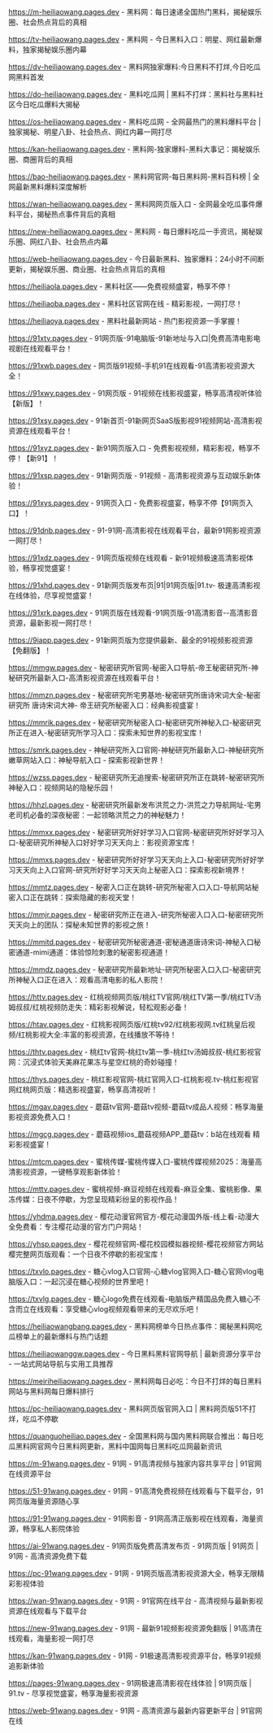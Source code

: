 https://m-heiliaowang.pages.dev - 黑料网：每日速递全国热门黑料，揭秘娱乐圈、社会热点背后的真相

https://tv-heiliaowang.pages.dev - 黑料网 - 今日黑料入口：明星、网红最新爆料，独家揭秘娱乐圈内幕

https://dv-heiliaowang.pages.dev - 黑料网独家爆料:今日黑料不打烊,今日吃瓜网黑料首发

https://do-heiliaowang.pages.dev - 黑料吃瓜网 | 黑料不打烊：黑料社与黑料社区今日吃瓜爆料大揭秘

https://os-heiliaowang.pages.dev - 黑料吃瓜网 - 全网最热门的黑料爆料平台 | 独家揭秘、明星八卦、社会热点、网红内幕一网打尽

https://kan-heiliaowang.pages.dev - 黑料网-独家爆料-黑料大事记：揭秘娱乐圈、商圈背后的真相

https://bao-heiliaowang.pages.dev - 黑料网官网-每日黑料网-黑料百科榜 | 全网最新黑料爆料深度解析

https://wan-heiliaowang.pages.dev - 黑料网网页版入口 - 全网最全吃瓜事件爆料平台，揭秘热点事件背后的真相

https://new-heiliaowang.pages.dev - 黑料网 - 每日爆料吃瓜一手资讯，揭秘娱乐圈、网红八卦、社会热点内幕

https://web-heiliaowang.pages.dev - 今日最新黑料、独家爆料：24小时不间断更新，揭秘娱乐圈、商业圈、社会热点背后的真相

https://heiliaola.pages.dev - 黑料社区——免费视频盛宴，畅享不停！

https://heiliaoba.pages.dev - 黑料社区官网在线 - 精彩影视，一网打尽！

https://heiliaoya.pages.dev - 黑料社最新网站 - 热门影视资源一手掌握！

https://91xtv.pages.dev - 91网页版-91电脑版-91新地址与入口|免费高清电影电视剧在线观看平台！

https://91xwb.pages.dev - 网页版91视频-手机91在线观看-91高清影视资源大全！

https://91xwy.pages.dev - 91网页版 - 91视频在线影视盛宴，畅享高清视听体验【新版】！

https://91xsy.pages.dev - 91新首页-91新网页SaaS版影视91视频网站-高清影视资源在线观看平台！

https://91xyz.pages.dev - 新91网页版入口 - 免费影视视频，精彩影视，畅享不停！【新91】！

https://91xsp.pages.dev - 91新网页版 - 91视频 - 高清影视资源与互动娱乐新体验！

https://91xys.pages.dev - 91网页入口 - 免费影视盛宴，畅享不停【91网页入口】！

https://91dnb.pages.dev - 91-91网-高清影视在线观看平台，最新91网影视资源一网打尽！

https://91xdz.pages.dev - 91网页版视频在线观看 - 新91视频极速高清影视体验，畅享视觉盛宴！

https://91xhd.pages.dev - 91新网页版发布页|91|91网页版|91.tv- 极速高清影视在线体验，尽享视觉盛宴！

https://91xrk.pages.dev - 91网页版在线观看-91网页版-91高清影音--高清影音资源，最新影视一网打尽！

https://9iapp.pages.dev - 91新网页版为您提供最新、最全的91视频影视资源【免翻版】！

https://mmgw.pages.dev - 秘密研究所官网-秘密入口导航-帝王秘密研究所-神秘研究所最新入口-高清影视资源在线观看平台！

https://mmzn.pages.dev - 秘密研究所宅男基地-秘密研究所唐诗宋词大全-秘密研究所 唐诗宋词大神- 帝王研究所秘密入口：经典影视盛宴！

https://mmrik.pages.dev - 秘密研究所秘密入口-秘密研究所神秘入口-秘密研究所正在进入-秘密研究所学习入口：探索未知世界的影视宝库！

https://smrk.pages.dev - 神秘研究所入口官网-神秘研究所最新入口-神秘研究所嫩草网站入口：神秘导航入口 - 探索影视新世界！

https://wzss.pages.dev - 秘密研究所无追搜索-秘密研究所正在跳转-秘密研究所神秘入口：视频网站的隐秘乐园！

https://hhzl.pages.dev - 秘密研究所最新发布洪荒之力-洪荒之力导航网址-宅男老司机必备的深夜秘密：一起领略洪荒之力的神秘魅力！

https://mmxx.pages.dev - 秘密研究所好好学习入口官网-秘密研究所好好学习入口-秘密研究所神秘入口好好学习天天向上：影视资源宝库！

https://mmxs.pages.dev - 秘密研究所好好学习天天向上入口-秘密研究所好好学习天天向上入口官网-研究所好好学习天天向上秘密入口：探索影视新境界！

https://mmtz.pages.dev - 秘密入口正在跳转-研究所秘密入口入口-导航网站秘密入口正在跳转：探索隐藏的影视天堂！

https://mmjr.pages.dev - 秘密研究所正在进入-研究所秘密入口入口-秘密研究所天天向上的团队：探秘未知世界的影视之旅！

https://mmitd.pages.dev - 秘密研究所秘密通道-密秘通道唐诗宋词-神秘入口秘密通道-mimi通道：体验惊险刺激的秘密影视通道！

https://mmdz.pages.dev - 秘密研究所最新地址-研究所秘密入口入口-秘密研究所神秘入口正在进入：观看高清电影的私人影院！

https://httv.pages.dev - 红桃视频网页版/桃红TV官网/桃红TV第一季/桃红TV汤姆叔叔/红桃视频防走失：精彩影视解说，轻松观影必备！

https://htav.pages.dev - 红桃影视网页版/红桃tv92/红桃影视网.tv红桃皇后视频/红桃影视大全:丰富的影视资源，在线播放不等待！

https://thtv.pages.dev - 桃红tv官网-桃红tv第一季-桃红tv汤姆叔叔-桃红影视官网：沉浸式体验天美麻花果冻与星空红桃的奇妙碰撞！

https://thys.pages.dev - 桃红影视官网-桃红官网入口-红桃影视.tv-桃红影视官网红桃网页版：精选影视盛宴，畅享高清视听！

https://mgav.pages.dev - 蘑菇tv官网-蘑菇tv视频-蘑菇tv成品人视频：畅享海量影视资源免费入口！

https://mgcg.pages.dev - 蘑菇视频ios_蘑菇视频APP_蘑菇tv：b站在线观看 精彩影视盛宴！

https://mtcm.pages.dev - 蜜桃传媒-蜜桃传媒入口-蜜桃传媒视频2025：海量高清影视资源，一键畅享观影新体验！

https://mttv.pages.dev - 蜜桃视频-麻豆视频在线观看-麻豆全集、蜜桃影像、果冻传媒：日夜不停歇，为您呈现精彩纷呈的影视作品！

https://yhdma.pages.dev - 樱花动漫官网官方-樱花动漫国外版-线上看-动漫大全免费看：专注樱花动漫的官方门户网站！

https://yhsp.pages.dev - 樱花视频官网-樱花校园模拟器视频-樱花视频官方网站樱完整网页版观看：一个日夜不停歇的影视宝库！

https://txvlo.pages.dev - 糖心vlog入口官网-心糖vlog官网入口-糖心官网vlog电脑版入口：一起沉浸在糖心视频的世界里吧！

https://txvlg.pages.dev - 糖心logo免费在线观看-电脑版产精国品免费入糖心不含而立在线观看：享受糖心vlog视频观看带来的无尽欢乐吧！

https://heiliaowangbang.pages.dev - 黑料网榜单今日热点事件：揭秘黑料网吃瓜榜单上的最新爆料与热门话题

https://heiliaowanggw.pages.dev - 今日黑料黑料官网导航 | 最新资源分享平台 - 一站式网站导航与实用工具推荐

https://meiriheiliaowang.pages.dev - 黑料网每日必吃：今日不打烊的每日黑料网站与黑料网每日爆料排行

https://pc-heiliaowang.pages.dev - 黑料网页版官网入口 | 黑料网页版51不打烊，吃瓜不停歇

https://quanguoheiliao.pages.dev - 全国黑料网与国内黑料网联合推出：每日吃瓜黑料网官网今日黑料网更新，黑料中国网每日黑料吃瓜网最新资讯

https://m-91wang.pages.dev - 91网 - 91高清视频与独家内容共享平台 | 91官网在线资源平台

https://51-91wang.pages.dev - 91网 - 91高清免费视频在线观看与下载平台，91网页版海量资源随心享

https://91-91wang.pages.dev - 91网影音 - 91网高清正版影视在线观看，海量资源，畅享私人影院体验

https://ai-91wang.pages.dev - 91网页版免费高清发布页 - 91网页版 | 91网页 | 91网 - 高清资源免费下载

https://pc-91wang.pages.dev - 91网 - 91网页版高清影视资源大全，畅享无限精彩影视体验

https://wan-91wang.pages.dev - 91网 - 91官网在线平台 - 高清视频与最新影视资源在线观看与下载平台

https://new-91wang.pages.dev - 91网 - 最新91视频影视资源免翻版 | 91高清在线观看，海量影视一网打尽

https://kan-91wang.pages.dev - 91网 - 91极速高清影视资源平台，畅享91视频追影新体验

https://pages-91wang.pages.dev - 91网极速高清影视在线体验 | 91网页版 | 91.tv - 尽享视觉盛宴，畅享海量影视资源

https://web-91wang.pages.dev - 91网 - 高清资源与最新内容更新平台 | 91官网在线
